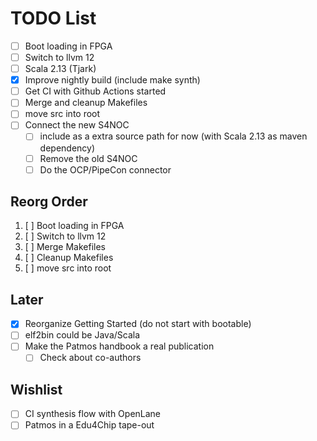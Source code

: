 # TODO List

 - [ ] Boot loading in FPGA
 - [ ] Switch to llvm 12
 - [ ] Scala 2.13 (Tjark)
 - [x] Improve nightly build (include make synth)
 - [ ] Get CI with Github Actions started
 - [ ] Merge and cleanup Makefiles
 - [ ] move src into root
 - [ ] Connect the new S4NOC
    - [ ] include as a extra source path for now (with Scala 2.13 as maven dependency)
    - [ ] Remove the old S4NOC
    - [ ] Do the OCP/PipeCon connector

## Reorg Order

 1. [ ] Boot loading in FPGA
 2. [ ] Switch to llvm 12
 3. [ ] Merge Makefiles
 4. [ ] Cleanup Makefiles
 5. [ ] move src into root 

## Later

 - [x] Reorganize Getting Started (do not start with bootable)
 - [ ] elf2bin could be Java/Scala
 - [ ] Make the Patmos handbook a real publication
    - [ ] Check about co-authors

## Wishlist

 - [ ] CI synthesis flow with OpenLane
 - [ ] Patmos in a Edu4Chip tape-out
